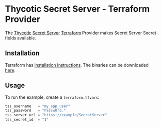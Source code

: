 # Thycotic Secret Server - Terraform Provider

The [Thycotic](https://thycotic.com/)
[Secret Server](https://thycotic.com/products/secret-server/)
[Terraform](https://www.terraform.io/) Provider makes Secret Server Secret fields available.

## Installation

Terraform has [installation instructions](https://www.terraform.io/docs/plugins/basics.html#installing-plugins).
The binaries can be downloaded [here]().

## Usage

To run the example, create a `terraform.tfvars`:

```terraform
tss_username   = "my_app_user"
tss_password   = "Passw0rd."
tss_server_url = "https://example/SecretServer"
tss_secret_id  = "1"
```
